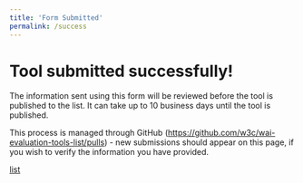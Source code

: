 ```yaml
---
title: 'Form Submitted'
permalink: /success
---
```


# Tool submitted successfully!

The information sent using this form will be reviewed before the tool is published to the list. It can take up to 10 business days until the tool is published.

This process is managed through GitHub (<a href="https://github.com/w3c/wai-evaluation-tools-list/pulls" target="_blank">https://github.com/w3c/wai-evaluation-tools-list/pulls</a>) - new submissions should appear on this page, if you wish to verify the information you have provided.

[list](/list-of-evaluation-tools/)